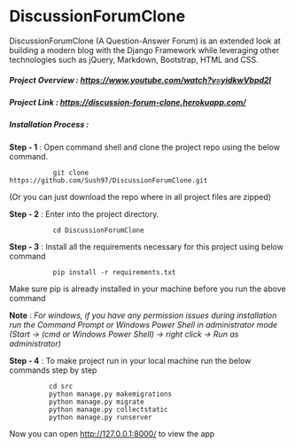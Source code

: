 

# DiscussionForumClone

DiscussionForumClone (A Question-Answer Forum) is an extended look at building a modern blog with the Django Framework while leveraging other technologies such as jQuery, Markdown, Bootstrap, HTML and CSS.

##### Project Overview : https://www.youtube.com/watch?v=yidkwVbpd2I
                          
##### Project Link : https://discussion-forum-clone.herokuapp.com/


##### Installation Process : 
**Step - 1** : Open command shell and clone the project repo using the below command.     
                 
               git clone https://github.com/Sush97/DiscussionForumClone.git
   (Or you can just download the repo where in all project files are zipped)
                
**Step - 2** : Enter into the project directory.
                
               cd DiscussionForumClone
                 
**Step - 3** : Install all the requirements necessary for this project using below command
                  
               pip install -r requirements.txt 
               
   Make sure pip is already installed in your machine before you run the above command
                  
   **Note** : _For windows, if you have any permission issues during installation run the Command Prompt or Windows Power Shell in administrator mode (Start -> (cmd or Windows Power Shell) -> right click -> Run as administrator)_
                 
                 
**Step - 4** : To make project run in your local machine run the below commands step by step
              
              cd src
              python manage.py makemigrations
              python manage.py migrate
              python manage.py collectstatic
              python manage.py runserver
              
   Now you can open http://127.0.0.1:8000/ to view the app 
